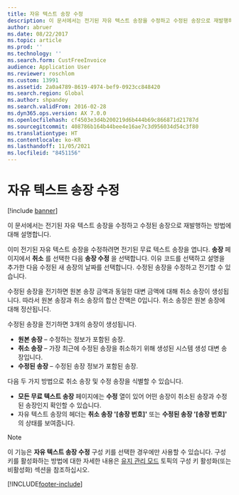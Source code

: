 ```yaml
---
title: 자유 텍스트 송장 수정
description: 이 문서에서는 전기된 자유 텍스트 송장을 수정하고 수정된 송장으로 재발행하는 방법에 대해 설명합니다.
author: abruer
ms.date: 08/22/2017
ms.topic: article
ms.prod: ''
ms.technology: ''
ms.search.form: CustFreeInvoice
audience: Application User
ms.reviewer: roschlom
ms.custom: 13991
ms.assetid: 2a0a4789-8619-4974-bef9-0923cc848420
ms.search.region: Global
ms.author: shpandey
ms.search.validFrom: 2016-02-28
ms.dyn365.ops.version: AX 7.0.0
ms.openlocfilehash: cf4503e3d4b200219d6b444b69c866871d21787d
ms.sourcegitcommit: 408786b164b44bee4e16ae7c3d956034d54c3f80
ms.translationtype: HT
ms.contentlocale: ko-KR
ms.lasthandoff: 11/05/2021
ms.locfileid: "8451156"
---
```

# <a name="correct-a-free-text-invoice"></a>자유 텍스트 송장 수정

[!include [banner](../includes/banner.md)]

이 문서에서는 전기된 자유 텍스트 송장을 수정하고 수정된 송장으로 재발행하는 방법에 대해 설명합니다.

이미 전기된 자유 텍스트 송장을 수정하려면 전기된 무료 텍스트 송장을 엽니다. **송장** 페이지에서 **취소** 를 선택한 다음 **송장 수정** 을 선택합니다. 이유 코드를 선택하고 설명을 추가한 다음 수정된 새 송장의 날짜를 선택합니다. 수정된 송장을 수정하고 전기할 수 있습니다. 

수정된 송장을 전기하면 원본 송장 금액과 동일한 대변 금액에 대해 취소 송장이 생성됩니다. 따라서 원본 송장과 취소 송장의 합산 잔액은 0입니다. 취소 송장은 원본 송장에 대해 정산됩니다. 

수정된 송장을 전기하면 3개의 송장이 생성됩니다.

-   **원본 송장** – 수정하는 정보가 포함된 송장.
-   **취소 송장** – 가장 최근에 수정된 송장을 취소하기 위해 생성된 시스템 생성 대변 송장입니다.
-   **수정된 송장** – 수정된 송장 정보가 포함된 송장.

다음 두 가지 방법으로 취소 송장 및 수정 송장을 식별할 수 있습니다.

-   **모든 무료 텍스트 송장** 페이지에는 **수정** 열이 있어 어떤 송장이 취소된 송장과 수정된 송장인지 확인할 수 있습니다.
-   자유 텍스트 송장의 헤더는 **취소 송장 '\[송장 번호\]'** 또는 **수정된 송장 '\[송장 번호\]'** 의 상태를 보여줍니다.

> [!NOTE]
> 이 기능은 **자유 텍스트 송장 수정** 구성 키를 선택한 경우에만 사용할 수 있습니다. 구성 키를 활성화하는 방법에 대한 자세한 내용은 [유지 관리 모드](../../fin-ops-core/dev-itpro/sysadmin/maintenance-mode.md) 토픽의 구성 키 활성화(또는 비활성화) 섹션을 참조하십시오. 





[!INCLUDE[footer-include](../../includes/footer-banner.md)]
